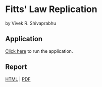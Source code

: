 Fitts' Law Replication
======================

by Vivek R. Shivaprabhu

Application
-----------
[Click here](fittslaw.html) to run the application.

Report
------
[HTML](report.html)  |  [PDF](FittsLawReplication.pdf)

